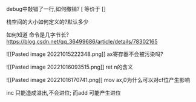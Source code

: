 debug中敲错了一行,如何撤销?
[ 等价于 []

栈空间的大小如何定义的?默认多少

如何知道 命令是几字节长?   https://blog.csdn.net/qq_36499686/article/details/78302165

![[Pasted image 20221015222348.png]]
ax寄存器不会被污染吗?

![[Pasted image 20221016093515.png]]
ret n的含义

![[Pasted image 20221016170741.png]]
mov ax,0为什么可以对cf位产生影响

inc 只能造成溢出,不会进位;
而add 可能产生进位

